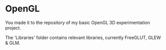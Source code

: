 # OpenGL
You made it to the repository of my basic OpenGL 3D experimentation project.

The 'Libraries' folder contains relevant libraries, currently FreeGLUT, GLEW & GLM.
